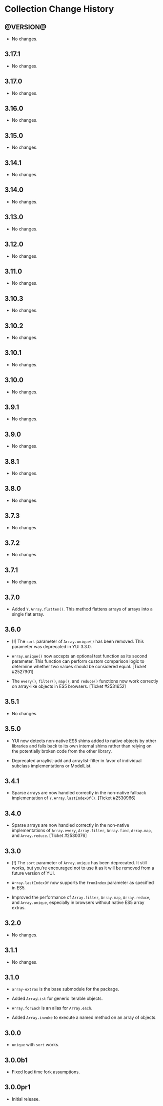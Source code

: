 Collection Change History
=========================

@VERSION@
------

* No changes.

3.17.1
------

* No changes.

3.17.0
------

* No changes.

3.16.0
------

* No changes.

3.15.0
------

* No changes.

3.14.1
------

* No changes.

3.14.0
------

* No changes.

3.13.0
------

* No changes.

3.12.0
------

* No changes.

3.11.0
------

* No changes.

3.10.3
------

* No changes.

3.10.2
------

* No changes.

3.10.1
------

* No changes.

3.10.0
------

* No changes.

3.9.1
-----

* No changes.

3.9.0
-----

* No changes.

3.8.1
-----

* No changes.

3.8.0
-----

* No changes.

3.7.3
-----

* No changes.


3.7.2
-----

* No changes.


3.7.1
-----

* No changes.


3.7.0
-----

* Added `Y.Array.flatten()`. This method flattens arrays of arrays into a single
  flat array.


3.6.0
-----

* [!] The `sort` parameter of `Array.unique()` has been removed. This parameter
  was deprecated in YUI 3.3.0.

* `Array.unique()` now accepts an optional test function as its second
  parameter. This function can perform custom comparison logic to determine
  whether two values should be considered equal. [Ticket #2527901]

* The `every()`, `filter()`, `map()`, and `reduce()` functions now work
  correctly on array-like objects in ES5 browsers. [Ticket #2531652]


3.5.1
-----

* No changes.


3.5.0
-----

* YUI now detects non-native ES5 shims added to native objects by other
  libraries and falls back to its own internal shims rather than relying on the
  potentially broken code from the other library.

* Deprecated arraylist-add and arraylist-filter in favor of individual
  subclass implementations or ModelList.


3.4.1
-----

* Sparse arrays are now handled correctly in the non-native fallback
  implementation of `Y.Array.lastIndexOf()`. [Ticket #2530966]


3.4.0
-----

* Sparse arrays are now handled correctly in the non-native implementations of
  `Array.every`, `Array.filter`, `Array.find`, `Array.map`, and
  `Array.reduce`. [Ticket #2530376]


3.3.0
-----

* [!] The `sort` parameter of `Array.unique` has been deprecated. It still
  works, but you're encouraged not to use it as it will be removed from a
  future version of YUI.

* `Array.lastIndexOf` now supports the `fromIndex` parameter as specified in
  ES5.

* Improved the performance of `Array.filter`, `Array.map`, `Array.reduce`, and
  `Array.unique`, especially in browsers without native ES5 array extras.


3.2.0
-----

* No changes.


3.1.1
-----

* No changes.


3.1.0
------

* `array-extras` is the base submodule for the package.

* Added `ArrayList` for generic iterable objects.

* `Array.forEach` is an alias for `Array.each`.

* Added `Array.invoke` to execute a named method on an array of objects.


3.0.0
-----

* `unique` with `sort` works.


3.0.0b1
-------

* Fixed load time fork assumptions.


3.0.0pr1
--------

* Initial release.
